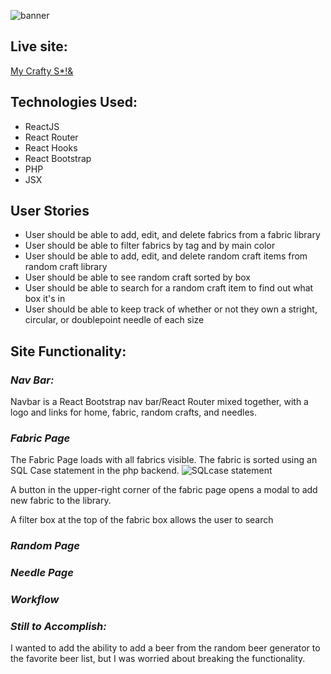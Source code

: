 ![banner](https://i.imgur.com/nTATrbB.png)

## **Live site:**
 [My Crafty S*!&](https://mycraftybleep.herokuapp.com/)

## **Technologies Used:**
* ReactJS
* React Router
* React Hooks
* React Bootstrap
* PHP
* JSX

## **User Stories**
* User should be able to add, edit, and delete fabrics from a fabric library
* User should be able to filter fabrics by tag and by main color
* User should be able to add, edit, and delete random craft items from random craft library
* User should be able to see random craft sorted by box
* User should be able to search for a random craft item to find out what box it's in
* User should be able to keep track of whether or not they own a stright, circular, or doublepoint needle of each size

## **Site Functionality:**

### *Nav Bar:*
Navbar is a React Bootstrap nav bar/React Router mixed together, with a logo and links for home, fabric, random crafts, and needles.

### *Fabric Page*
The Fabric Page loads with all fabrics visible.  The fabric is sorted using an SQL Case statement in the php backend.
![SQLcase statement](https://i.imgur.com/i9jJ3uN.png)  

A button in the upper-right corner of the fabric page opens a modal to add new fabric to the library.  

A filter box at the top of the fabric box allows the user to search
### *Random Page*
### *Needle Page*



### *Workflow*


### *Still to Accomplish:*
I wanted to add the ability to add a beer from the random beer generator to the favorite beer list, but I was worried about breaking the functionality.
